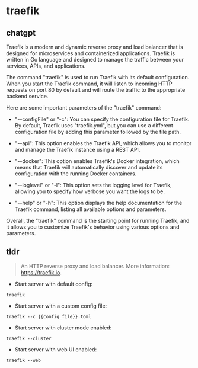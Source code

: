 # traefik 
## chatgpt 
Traefik is a modern and dynamic reverse proxy and load balancer that is designed for microservices and containerized applications. Traefik is written in Go language and designed to manage the traffic between your services, APIs, and applications. 

The command "traefik" is used to run Traefik with its default configuration. When you start the Traefik command, it will listen to incoming HTTP requests on port 80 by default and will route the traffic to the appropriate backend service. 

Here are some important parameters of the "traefik" command:

- "--configFile" or "-c": You can specify the configuration file for Traefik. By default, Traefik uses "traefik.yml", but you can use a different configuration file by adding this parameter followed by the file path.

- "--api": This option enables the Traefik API, which allows you to monitor and manage the Traefik instance using a REST API.

- "--docker": This option enables Traefik's Docker integration, which means that Traefik will automatically discover and update its configuration with the running Docker containers.

- "--loglevel" or "-l": This option sets the logging level for Traefik, allowing you to specify how verbose you want the logs to be.

- "--help" or "-h": This option displays the help documentation for the Traefik command, listing all available options and parameters.

Overall, the "traefik" command is the starting point for running Traefik, and it allows you to customize Traefik's behavior using various options and parameters. 

## tldr 
 
> An HTTP reverse proxy and load balancer.
> More information: <https://traefik.io>.

- Start server with default config:

`traefik`

- Start server with a custom config file:

`traefik --c {{config_file}}.toml`

- Start server with cluster mode enabled:

`traefik --cluster`

- Start server with web UI enabled:

`traefik --web`

